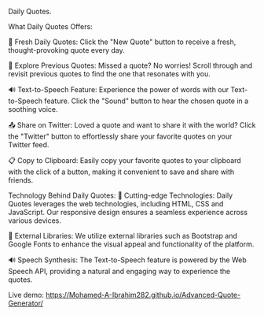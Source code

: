 Daily Quotes.

What Daily Quotes Offers:

🔄 Fresh Daily Quotes: Click the "New Quote" button to receive a fresh, thought-provoking quote every day.

🔄 Explore Previous Quotes: Missed a quote? No worries! Scroll through and revisit previous quotes to find the one that resonates with you.

🔊 Text-to-Speech Feature: Experience the power of words with our Text-to-Speech feature. Click the "Sound" button to hear the chosen quote in a soothing voice.

📤 Share on Twitter: Loved a quote and want to share it with the world? Click the "Twitter" button to effortlessly share your favorite quotes on your Twitter feed.

📋 Copy to Clipboard: Easily copy your favorite quotes to your clipboard with the click of a button, making it convenient to save and share with friends.

Technology Behind Daily Quotes:
🚀 Cutting-edge Technologies: Daily Quotes leverages the web technologies, including HTML, CSS and JavaScript. Our responsive design ensures a seamless experience across various devices.

🔗 External Libraries: We utilize external libraries such as Bootstrap and Google Fonts to enhance the visual appeal and functionality of the platform.

🔊 Speech Synthesis: The Text-to-Speech feature is powered by the Web Speech API, providing a natural and engaging way to experience the quotes.

Live demo: https://Mohamed-A-Ibrahim282.github.io/Advanced-Quote-Generator/
